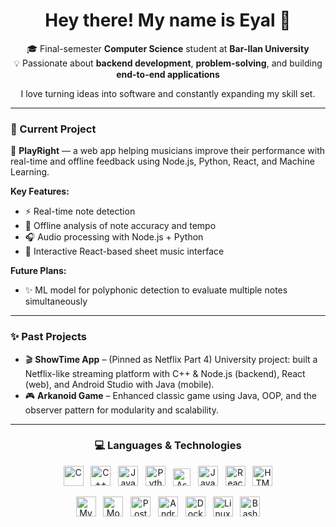 <!--
**eyalbouganim/eyalbouganim** is a ✨ _special_ ✨ repository because its `README.md` (this file) appears on your GitHub profile.

Here are some ideas to get you started:

- 🔭 I’m currently working on ...
- 🌱 I’m currently learning ...
- 👯 I’m looking to collaborate on ...
- 🤔 I’m looking for help with ...
- 💬 Ask me about ...
- 📫 How to reach me: ...
- 😄 Pronouns: ...
- ⚡ Fun fact: ...
-->

<h1 align="center">Hey there! My name is Eyal 👋</h1>

<p align="center">
🎓 Final-semester <b>Computer Science</b> student at <b>Bar-Ilan University</b><br>
💡 Passionate about <b>backend development</b>, <b>problem-solving</b>, and building <b>end-to-end applications</b>
</p>

<p align="center">
I love turning ideas into software and constantly expanding my skill set.
</p>

---

### 🎯 Current Project

<p>
🎵 <b>PlayRight</b> — a web app helping musicians improve their performance with real-time and offline feedback using Node.js, Python, React, and Machine Learning.
</p>

**Key Features:**  
- ⚡ Real-time note detection  
- 📀 Offline analysis of note accuracy and tempo  
- 🎧 Audio processing with Node.js + Python  
- 🎼 Interactive React-based sheet music interface  

**Future Plans:**  
- ✨ ML model for polyphonic detection to evaluate multiple notes simultaneously

---

### ✨ Past Projects

- 🎬 **ShowTime App** – (Pinned as Netflix Part 4) University project: built a Netflix-like streaming platform with C++ & Node.js (backend), React (web), and Android Studio with Java (mobile).  
- 🎮 **Arkanoid Game** – Enhanced classic game using Java, OOP, and the observer pattern for modularity and scalability.

---

<h3 align="center">💻 Languages & Technologies</h3>

<p align="center">
  <!-- Programming Languages -->
  <img src="https://cdn.jsdelivr.net/gh/devicons/devicon/icons/c/c-original.svg" height="32" alt="C" />&nbsp;&nbsp;
  <img src="https://cdn.jsdelivr.net/gh/devicons/devicon/icons/cplusplus/cplusplus-original.svg" height="32" alt="C++" />&nbsp;&nbsp;
  <img src="https://cdn.jsdelivr.net/gh/devicons/devicon/icons/java/java-original.svg" height="32" alt="Java" />&nbsp;&nbsp;
  <img src="https://cdn.jsdelivr.net/gh/devicons/devicon/icons/python/python-original.svg" height="32" alt="Python" />&nbsp;&nbsp;
  <img src="https://img.shields.io/badge/ASM-x86-2b6cb0?style=flat-square&logo=none" height="28" alt="Assembly" />&nbsp;&nbsp;
  <img src="https://cdn.jsdelivr.net/gh/devicons/devicon/icons/javascript/javascript-original.svg" height="32" alt="JavaScript" />&nbsp;&nbsp;
  <img src="https://cdn.jsdelivr.net/gh/devicons/devicon/icons/react/react-original.svg" height="32" alt="React" />&nbsp;&nbsp;
  <img src="https://cdn.jsdelivr.net/gh/devicons/devicon/icons/html5/html5-original.svg" height="32" alt="HTML" />
</p>

<p align="center">
  <!-- Databases & Tools -->
  <img src="https://cdn.jsdelivr.net/gh/devicons/devicon/icons/mysql/mysql-original.svg" height="32" alt="MySQL" />&nbsp;&nbsp;
  <img src="https://cdn.jsdelivr.net/gh/devicons/devicon/icons/mongodb/mongodb-original.svg" height="32" alt="MongoDB" />&nbsp;&nbsp;
  <img src="https://cdn.jsdelivr.net/gh/devicons/devicon/icons/postgresql/postgresql-original.svg" height="32" alt="PostgreSQL" />&nbsp;&nbsp;
  <img src="https://cdn.jsdelivr.net/gh/devicons/devicon/icons/androidstudio/androidstudio-original.svg" height="32" alt="Android Studio" />&nbsp;&nbsp;
  <img src="https://cdn.jsdelivr.net/gh/devicons/devicon/icons/docker/docker-original.svg" height="32" alt="Docker" />&nbsp;&nbsp;
  <img src="https://cdn.jsdelivr.net/gh/devicons/devicon/icons/linux/linux-original.svg" height="32" alt="Linux" />&nbsp;&nbsp;
  <img src="https://cdn.jsdelivr.net/gh/devicons/devicon/icons/bash/bash-original.svg" height="32" alt="Bash" />
</p>



